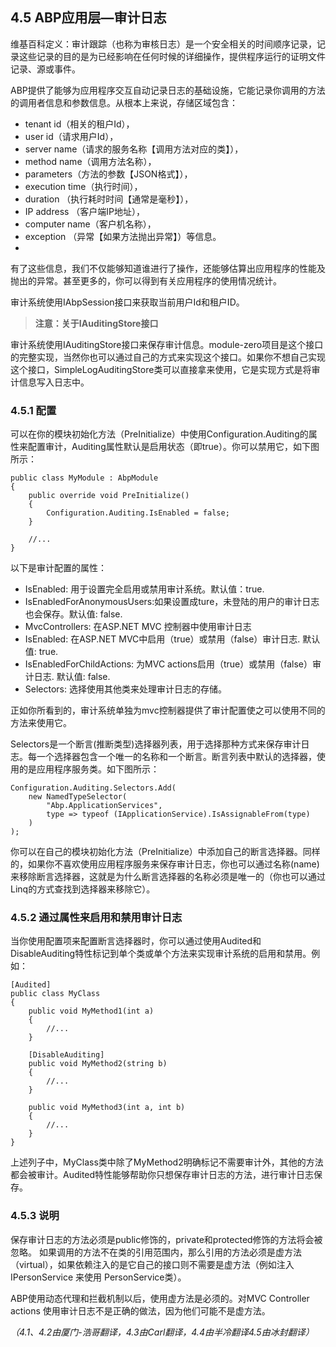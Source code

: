 ## 4.5 ABP应用层—审计日志 ##

维基百科定义：审计跟踪（也称为审核日志）是一个安全相关的时间顺序记录，记录这些记录的目的是为已经影响在任何时候的详细操作，提供程序运行的证明文件记录、源或事件。

ABP提供了能够为应用程序交互自动记录日志的基础设施，它能记录你调用的方法的调用者信息和参数信息。从根本上来说，存储区域包含：

* tenant id（相关的租户Id），
* user id（请求用户Id），
* server name（请求的服务名称【调用方法对应的类】），
* method name（调用方法名称），
* parameters（方法的参数【JSON格式】），
* execution time（执行时间），
* duration （执行耗时时间【通常是毫秒】），
* IP address （客户端IP地址），
* computer name（客户机名称），
* exception （异常【如果方法抛出异常】）等信息。  
* 
有了这些信息，我们不仅能够知道谁进行了操作，还能够估算出应用程序的性能及抛出的异常。甚至更多的，你可以得到有关应用程序的使用情况统计。

审计系统使用IAbpSession接口来获取当前用户Id和租户ID。

> **注意：关于IAuditingStore接口**
>
审计系统使用IAuditingStore接口来保存审计信息。module-zero项目是这个接口的完整实现，当然你也可以通过自己的方式来实现这个接口。如果你不想自己实现这个接口，SimpleLogAuditingStore类可以直接拿来使用，它是实现方式是将审计信息写入日志中。

### 4.5.1 配置 ###

可以在你的模块初始化方法（PreInitialize）中使用Configuration.Auditing的属性来配置审计，Auditing属性默认是启用状态（即true）。你可以禁用它，如下图所示：

	public class MyModule : AbpModule
	{
	    public override void PreInitialize()
	    {
	        Configuration.Auditing.IsEnabled = false;
	    }
	
	    //...
	}

以下是审计配置的属性：  

* IsEnabled: 用于设置完全启用或禁用审计系统。默认值：true.  
* IsEnabledForAnonymousUsers:如果设置成ture，未登陆的用户的审计日志也会保存。默认值: false.  
* MvcControllers:  在ASP.NET MVC 控制器中使用审计日志
* IsEnabled: 在ASP.NET MVC中启用（true）或禁用（false）审计日志. 默认值: true.
* IsEnabledForChildActions: 为MVC actions启用（true）或禁用（false）审计日志. 默认值: false.
* Selectors: 选择使用其他类来处理审计日志的存储。


正如你所看到的，审计系统单独为mvc控制器提供了审计配置使之可以使用不同的方法来使用它。

Selectors是一个断言(推断类型)选择器列表，用于选择那种方式来保存审计日志。每一个选择器包含一个唯一的名称和一个断言。断言列表中默认的选择器，使用的是应用程序服务类。如下图所示：

	Configuration.Auditing.Selectors.Add(
	    new NamedTypeSelector(
	        "Abp.ApplicationServices",
	        type => typeof (IApplicationService).IsAssignableFrom(type)
	    )
	);

你可以在自己的模块初始化方法（PreInitialize）中添加自己的断言选择器。同样的，如果你不喜欢使用应用程序服务来保存审计日志，你也可以通过名称(name)来移除断言选择器，这就是为什么断言选择器的名称必须是唯一的（你也可以通过Linq的方式查找到选择器来移除它）。
  
### 4.5.2 通过属性来启用和禁用审计日志 ###

当你使用配置项来配置断言选择器时，你可以通过使用Audited和DisableAuditing特性标记到单个类或单个方法来实现审计系统的启用和禁用。例如：   

	[Audited]
	public class MyClass
	{
	    public void MyMethod1(int a)
	    {
	        //...
	    }
	
	    [DisableAuditing]
	    public void MyMethod2(string b)
	    {
	        //...
	    }
	
	    public void MyMethod3(int a, int b)
	    {
	        //...
	    }
	}

上述列子中，MyClass类中除了MyMethod2明确标记不需要审计外，其他的方法都会被审计。Audited特性能够帮助你只想保存审计日志的方法，进行审计日志保存。

### 4.5.3 说明 ###

保存审计日志的方法必须是public修饰的，private和protected修饰的方法将会被忽略。
如果调用的方法不在类的引用范围内，那么引用的方法必须是虚方法（virtual），如果依赖注入的是它自己的接口则不需要是虚方法（例如注入 IPersonService 来使用 PersonService类）。

ABP使用动态代理和拦截机制以后，使用虚方法是必须的。对MVC Controller actions 使用审计日志不是正确的做法，因为他们可能不是虚方法。


*（4.1、4.2由厦门-浩哥翻译，4.3由Carl翻译，4.4由半冷翻译4.5由冰封翻译）*
